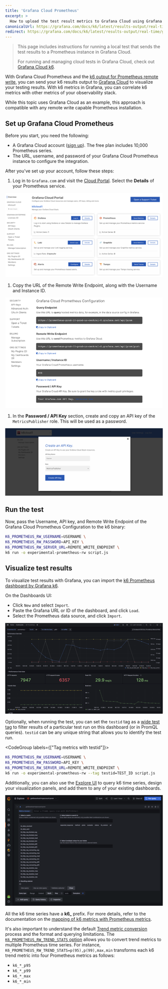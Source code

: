```yaml
---
title: 'Grafana Cloud Prometheus'
excerpt: >
  How to upload the test result metrics to Grafana Cloud using Grafana Cloud Prometheus and the k6 output for Prometheus remote write'
canonicalUrl: https://grafana.com/docs/k6/latest/results-output/real-time/grafana-cloud-prometheus/
redirect: https://grafana.com/docs/k6/latest/results-output/real-time/grafana-cloud-prometheus/
---
```


<Blockquote mod="attention" title="">

This page includes instructions for running a local test that sends the test results to a Prometheus instance in Grafana Cloud.

For running and managing cloud tests in Grafana Cloud, check out [Grafana Cloud k6](https://grafana.com/docs/grafana-cloud/k6/).

</Blockquote>


With Grafana Cloud Prometheus and the [k6 output for Prometheus remote write](/results-output/real-time/prometheus-remote-write), you can send your k6 results output to [Grafana Cloud](https://grafana.com/products/cloud) to visualize your testing results.
With k6 metrics in Grafana, you can correlate k6 metrics with other metrics of your observability stack.

While this topic uses Grafana Cloud as an example, this approach is compatible with any remote write capable Prometheus installation.



## Set up Grafana Cloud Prometheus

Before you start, you need the following:
- A Grafana Cloud account ([sign up](https://grafana.com/products/cloud/)).
The free plan includes 10,000 Prometheus series.
- The URL, username, and password of your Grafana Cloud Prometheus instance to configure the integration. 

After you've set up your account, follow these steps:

1. Log in to `Grafana.com` and visit the [Cloud Portal](https://grafana.com/docs/grafana-cloud/fundamentals/cloud-portal/).
Select the **Details** of your Prometheus service.

  ![Grafana Cloud Portal](./images/GrafanaCloud/grafana_cloud_portal.png)

1. Copy the URL of the Remote Write Endpoint, along with the Username and Instance ID. 

  ![Grafana Cloud Prometheus Configuration](./images/GrafanaCloud/grafana_cloud_prometheus_configuration.png)

1. In the **Password / API Key** section, create and copy an API key of the `MetricsPublisher` role. This will be used as a password.

![Create API Key](./images/GrafanaCloud/grafana_cloud_create_api_key_metrics_publisher.png)

## Run the test

Now, pass the Username, API key, and Remote Write Endpoint of the Grafana Cloud Prometheus Configuration to the k6 binary:

```bash
K6_PROMETHEUS_RW_USERNAME=USERNAME \
K6_PROMETHEUS_RW_PASSWORD=API_KEY \
K6_PROMETHEUS_RW_SERVER_URL=REMOTE_WRITE_ENDPOINT \
k6 run -o experimental-prometheus-rw script.js
```

## Visualize test results 

To visualize test results with Grafana, you can import the [k6 Prometheus dashboard by Grafana k6](https://grafana.com/grafana/dashboards/19665-k6-prometheus/).

On the Dashboards UI:

- Click `New` and select `Import`.
- Paste the Grafana URL or ID of the dashboard, and click `Load`.
- Select the Prometheus data source, and click `Import`.

![k6 Prometheus Dashboard](./images/Prometheus/k6-prometheus-dashboard-part1.png)

Optionally, when running the test, you can set the `testid` tag as a [wide test tag](https://k6.io/docs/using-k6/tags-and-groups/#test-wide-tags) to filter results of a particular test run on this dashboard (or in PromQL queries). `testid` can be any unique string that allows you to identify the test run. 

<CodeGroup labels={["Tag metrics with testid"]}>

```bash
K6_PROMETHEUS_RW_USERNAME=USERNAME \
K6_PROMETHEUS_RW_PASSWORD=API_KEY \
K6_PROMETHEUS_RW_SERVER_URL=REMOTE_WRITE_ENDPOINT \
k6 run -o experimental-prometheus-rw --tag testid=TEST_ID script.js
```

</CodeGroup>

Additionally, you can also use the [Explore UI](https://grafana.com/docs/grafana/latest/explore/) to query k6 time series, design your visualization panels, and add them to any of your existing dashboards.

![Explore k6 metrics in Grafana Cloud](./images/GrafanaCloud/grafana_cloud_explore_k6_metrics_from_extension.png)

All the k6 time series have a **k6_** prefix. 
For more details, refer to the documentation on the [mapping of k6 metrics with Prometheus metrics](/results-output/real-time/prometheus-remote-write/#metrics-mapping). 

It's also important to understand the default [Trend metric conversion](/results-output/real-time/prometheus-remote-write/#trend-metric-conversions) process and the format and querying limitations. The [`K6_PROMETHEUS_RW_TREND_STATS` option](/results-output/real-time/prometheus-remote-write/#options) allows you to convert trend metrics to multiple Prometheus time series. For instance, `K6_PROMETHEUS_RW_TREND_STATS=p(95),p(99),max,min` transforms each k6 trend metric into four Prometheus metrics as follows:

- `k6_*_p95`
- `k6_*_p99`
- `k6_*_max`
- `k6_*_min`

